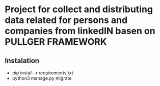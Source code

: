 # Project for collect and distributing data related for persons and companies from linkedIN basen on PULLGER FRAMEWORK


## Instalation

* pip install -r requirements.txt
* python3 manage.py migrate